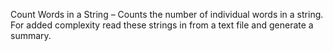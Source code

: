 Count Words in a String – Counts the number of individual words in a string.
For added complexity read these strings in from a text file and generate a summary.